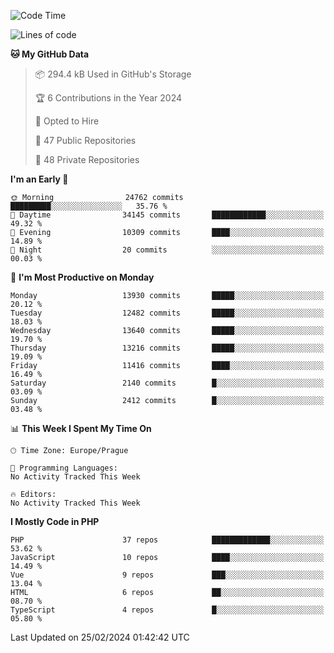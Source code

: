 <!--START_SECTION:waka-->
![Code Time](http://img.shields.io/badge/Code%20Time-1%2C583%20hrs%2058%20mins-blue)

![Lines of code](https://img.shields.io/badge/From%20Hello%20World%20I%27ve%20Written-21.7%20million%20lines%20of%20code-blue)

**🐱 My GitHub Data** 

> 📦 294.4 kB Used in GitHub's Storage 
 > 
> 🏆 6 Contributions in the Year 2024
 > 
> 💼 Opted to Hire
 > 
> 📜 47 Public Repositories 
 > 
> 🔑 48 Private Repositories 
 > 
**I'm an Early 🐤** 

```text
🌞 Morning                24762 commits       █████████░░░░░░░░░░░░░░░░   35.76 % 
🌆 Daytime                34145 commits       ████████████░░░░░░░░░░░░░   49.32 % 
🌃 Evening                10309 commits       ████░░░░░░░░░░░░░░░░░░░░░   14.89 % 
🌙 Night                  20 commits          ░░░░░░░░░░░░░░░░░░░░░░░░░   00.03 % 
```
📅 **I'm Most Productive on Monday** 

```text
Monday                   13930 commits       █████░░░░░░░░░░░░░░░░░░░░   20.12 % 
Tuesday                  12482 commits       █████░░░░░░░░░░░░░░░░░░░░   18.03 % 
Wednesday                13640 commits       █████░░░░░░░░░░░░░░░░░░░░   19.70 % 
Thursday                 13216 commits       █████░░░░░░░░░░░░░░░░░░░░   19.09 % 
Friday                   11416 commits       ████░░░░░░░░░░░░░░░░░░░░░   16.49 % 
Saturday                 2140 commits        █░░░░░░░░░░░░░░░░░░░░░░░░   03.09 % 
Sunday                   2412 commits        █░░░░░░░░░░░░░░░░░░░░░░░░   03.48 % 
```


📊 **This Week I Spent My Time On** 

```text
🕑︎ Time Zone: Europe/Prague

💬 Programming Languages: 
No Activity Tracked This Week

🔥 Editors: 
No Activity Tracked This Week
```

**I Mostly Code in PHP** 

```text
PHP                      37 repos            █████████████░░░░░░░░░░░░   53.62 % 
JavaScript               10 repos            ████░░░░░░░░░░░░░░░░░░░░░   14.49 % 
Vue                      9 repos             ███░░░░░░░░░░░░░░░░░░░░░░   13.04 % 
HTML                     6 repos             ██░░░░░░░░░░░░░░░░░░░░░░░   08.70 % 
TypeScript               4 repos             █░░░░░░░░░░░░░░░░░░░░░░░░   05.80 % 
```




 Last Updated on 25/02/2024 01:42:42 UTC
<!--END_SECTION:waka-->
<!--
**AlexKratky/AlexKratky** is a ✨ _special_ ✨ repository because its `README.md` (this file) appears on your GitHub profile.

Here are some ideas to get you started:

- 🔭 I’m currently working on ...
- 🌱 I’m currently learning ...
- 👯 I’m looking to collaborate on ...
- 🤔 I’m looking for help with ...
- 💬 Ask me about ...
- 📫 How to reach me: ...
- 😄 Pronouns: ...
- ⚡ Fun fact: ...
-->
